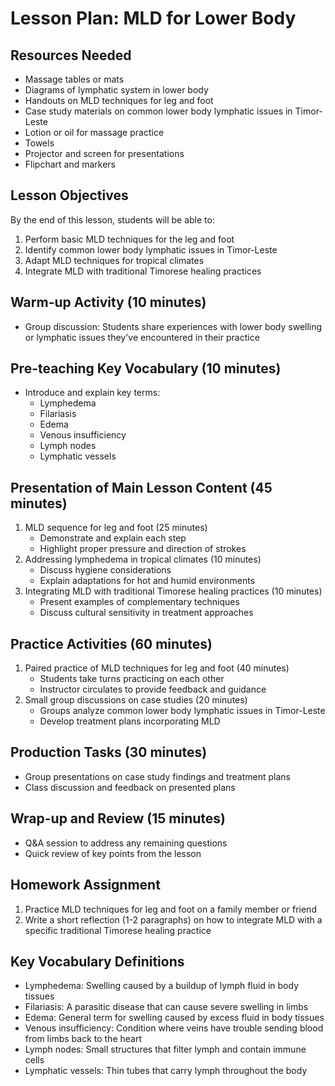 # Lesson Plan: MLD for Lower Body

## Resources Needed
- Massage tables or mats
- Diagrams of lymphatic system in lower body
- Handouts on MLD techniques for leg and foot
- Case study materials on common lower body lymphatic issues in Timor-Leste
- Lotion or oil for massage practice
- Towels
- Projector and screen for presentations
- Flipchart and markers

## Lesson Objectives
By the end of this lesson, students will be able to:
1. Perform basic MLD techniques for the leg and foot
2. Identify common lower body lymphatic issues in Timor-Leste
3. Adapt MLD techniques for tropical climates
4. Integrate MLD with traditional Timorese healing practices

## Warm-up Activity (10 minutes)
- Group discussion: Students share experiences with lower body swelling or lymphatic issues they've encountered in their practice

## Pre-teaching Key Vocabulary (10 minutes)
- Introduce and explain key terms:
  * Lymphedema
  * Filariasis
  * Edema
  * Venous insufficiency
  * Lymph nodes
  * Lymphatic vessels

## Presentation of Main Lesson Content (45 minutes)
1. MLD sequence for leg and foot (25 minutes)
   - Demonstrate and explain each step
   - Highlight proper pressure and direction of strokes
2. Addressing lymphedema in tropical climates (10 minutes)
   - Discuss hygiene considerations
   - Explain adaptations for hot and humid environments
3. Integrating MLD with traditional Timorese healing practices (10 minutes)
   - Present examples of complementary techniques
   - Discuss cultural sensitivity in treatment approaches

## Practice Activities (60 minutes)
1. Paired practice of MLD techniques for leg and foot (40 minutes)
   - Students take turns practicing on each other
   - Instructor circulates to provide feedback and guidance
2. Small group discussions on case studies (20 minutes)
   - Groups analyze common lower body lymphatic issues in Timor-Leste
   - Develop treatment plans incorporating MLD

## Production Tasks (30 minutes)
- Group presentations on case study findings and treatment plans
- Class discussion and feedback on presented plans

## Wrap-up and Review (15 minutes)
- Q&A session to address any remaining questions
- Quick review of key points from the lesson

## Homework Assignment
1. Practice MLD techniques for leg and foot on a family member or friend
2. Write a short reflection (1-2 paragraphs) on how to integrate MLD with a specific traditional Timorese healing practice

## Key Vocabulary Definitions
- Lymphedema: Swelling caused by a buildup of lymph fluid in body tissues
- Filariasis: A parasitic disease that can cause severe swelling in limbs
- Edema: General term for swelling caused by excess fluid in body tissues
- Venous insufficiency: Condition where veins have trouble sending blood from limbs back to the heart
- Lymph nodes: Small structures that filter lymph and contain immune cells
- Lymphatic vessels: Thin tubes that carry lymph throughout the body